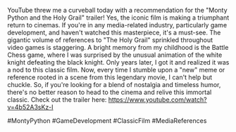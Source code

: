 YouTube threw me a curveball today with a recommendation for the "Monty Python and the Holy Grail" trailer! Yes, the iconic film is making a triumphant return to cinemas. If you're in any media-related industry, particularly game development, and haven't watched this masterpiece, it's a must-see. The gigantic volume of references to "The Holy Grail" sprinkled throughout video games is staggering. A bright memory from my childhood is the Battle Chess game, where I was surprised by the unusual animation of the white knight defeating the black knight. Only years later, I got it and realized it was a nod to this classic film. Now, every time I stumble upon a "new" meme or reference rooted in a scene from this legendary movie, I can't help but chuckle. So, if you're looking for a blend of nostalgia and timeless humor, there's no better reason to head to the cinema and relive this immortal classic. Check out the trailer here: https://www.youtube.com/watch?v=4b52A3sKz-I



#MontyPython #GameDevelopment #ClassicFilm #MediaReferences
